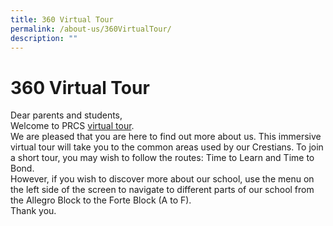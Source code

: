 ```yaml
---
title: 360 Virtual Tour
permalink: /about-us/360VirtualTour/
description: ""
---
```

<h1>360 Virtual Tour</h1>
<div>
<div>Dear parents and students,</div>
<div>Welcome to PRCS&nbsp;<a href="http://gg.gg/prcss-360virtualtour" target="_blank" rel="noopener">virtual tour</a>.</div>
<div>We are pleased that you are here to find out more about us. This immersive virtual tour will take you to the common areas used by our Crestians. To join a short tour, you may wish to follow the routes: Time to Learn and Time to Bond.</div>
<div>However, if you wish to discover more about our school, use the menu on the left side of the screen to navigate to different parts of our school from the Allegro Block to the Forte Block (A to F).</div>
<div>Thank you.</div>
</div>